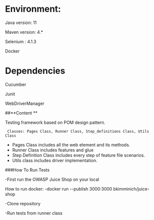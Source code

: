 # **Environment:**
Java version: 11

Maven version: 4.*

Selenium : 4.1.3

Docker

# **Dependencies**
Cucumber

Junit

WebDriverManager

##**Content **

 Testing framework based on POM design pattern.

     Classes: Pages Class, Runner Class, Step_definitions Class, Utils Class

  - Pages Class includes all the web element and its methods.
  - Runner Class includes features and glue
  - Step Definition Class includes every step of feature file scenarios.
  - Utils class includes driver implementation.

 ###How To Run Tests

-First run the OWASP Juice Shop on your local 

 How to run docker: -docker run --publish 3000:3000 bkimminich/juice-shop

-Clone repository

-Run tests from runner class
